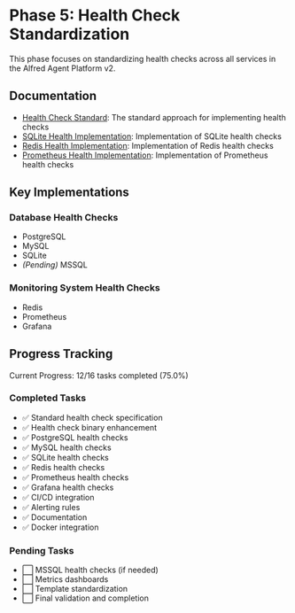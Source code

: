 # Phase 5: Health Check Standardization

This phase focuses on standardizing health checks across all services in the Alfred Agent Platform v2.

## Documentation

- [Health Check Standard](../HEALTH_CHECK_STANDARD.md): The standard approach for implementing health checks
- [SQLite Health Implementation](SQLITE_HEALTH_IMPLEMENTATION.md): Implementation of SQLite health checks
- [Redis Health Implementation](REDIS_HEALTH_IMPLEMENTATION.md): Implementation of Redis health checks
- [Prometheus Health Implementation](PROMETHEUS_HEALTH_IMPLEMENTATION.md): Implementation of Prometheus health checks

## Key Implementations

### Database Health Checks
- PostgreSQL
- MySQL
- SQLite
- *(Pending)* MSSQL

### Monitoring System Health Checks
- Redis
- Prometheus
- Grafana

## Progress Tracking

Current Progress: 12/16 tasks completed (75.0%)

### Completed Tasks
- ✅ Standard health check specification
- ✅ Health check binary enhancement
- ✅ PostgreSQL health checks
- ✅ MySQL health checks 
- ✅ SQLite health checks
- ✅ Redis health checks
- ✅ Prometheus health checks
- ✅ Grafana health checks
- ✅ CI/CD integration
- ✅ Alerting rules
- ✅ Documentation
- ✅ Docker integration

### Pending Tasks
- ⬜ MSSQL health checks (if needed)
- ⬜ Metrics dashboards
- ⬜ Template standardization
- ⬜ Final validation and completion